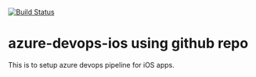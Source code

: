 [![Build Status](https://dev.azure.com/preetamjadakar/azure-devops-github/_apis/build/status/preetam-nihilent.azure-devops-ios?branchName=develop)](https://dev.azure.com/preetamjadakar/azure-devops-github/_build/latest?definitionId=2&branchName=develop)
# azure-devops-ios using github repo
This is to setup azure devops pipeline for iOS apps.
